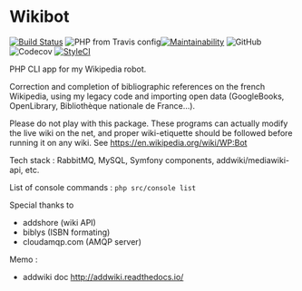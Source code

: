 # Wikibot

[![Build Status](https://travis-ci.org/Dispositif/Wikibot.svg?branch=master)](https://travis-ci.org/Dispositif/Wikibot)
![PHP from Travis config](https://img.shields.io/travis/php-v/Dispositif/Wikibot)[![Maintainability](https://api.codeclimate.com/v1/badges/b7a0aa7a832ddf24adb0/maintainability)](https://codeclimate.com/repos/5d73cea4465eac01630065a7/maintainability)
![GitHub](https://img.shields.io/github/license/Dispositif/Wikibot)
![Codecov](https://img.shields.io/codecov/c/github/Dispositif/Wikibot)
[![StyleCI](https://github.styleci.io/repos/206988215/shield?branch=master)](https://github.styleci.io/repos/206988215)


PHP CLI app for my Wikipedia robot.

Correction and completion of bibliographic references on the french Wikipedia, using my legacy code
 and importing open data (GoogleBooks, OpenLibrary, Bibliothèque nationale de France...). 
 
Please do not play with this package. These programs can actually modify the live wiki on the net, and proper
wiki-etiquette should be followed before running it on any wiki. See https://en.wikipedia.org/wiki/WP:Bot
 
Tech stack : RabbitMQ, MySQL, Symfony components, addwiki/mediawiki-api, etc.

List of console commands : ```php src/console list```

Special thanks to
* addshore (wiki API)
* biblys (ISBN formating)
* cloudamqp.com (AMQP server)

Memo :
 * addwiki doc http://addwiki.readthedocs.io/
